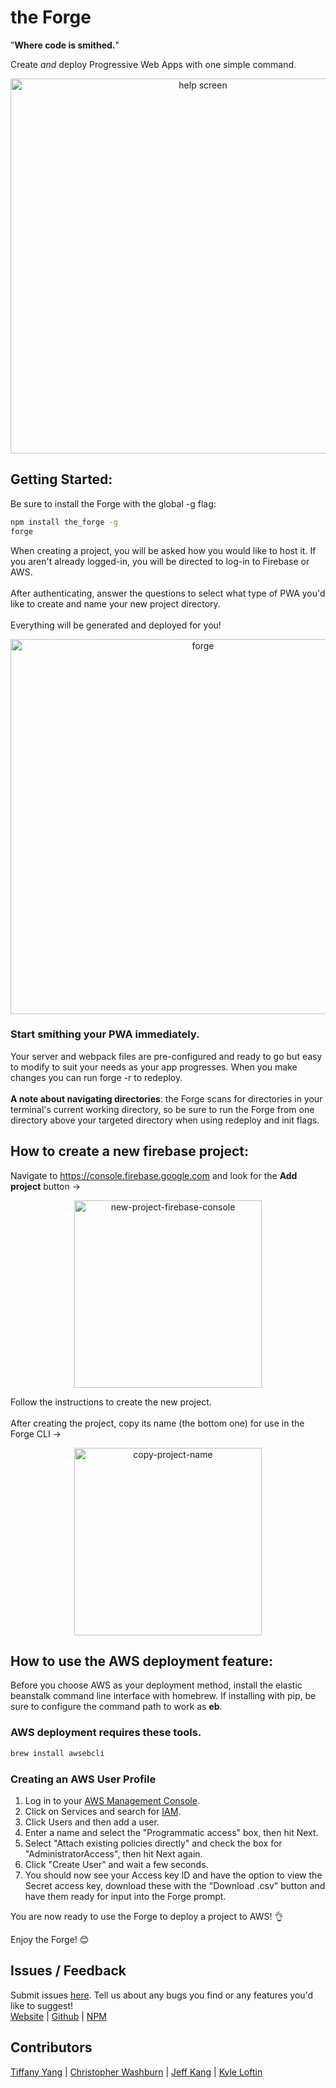 # the Forge
"**Where code is smithed.**"

Create *and* deploy Progressive Web Apps with one simple command.

<p align='center'>
<img src=https://i.imgur.com/Bch4gAK.png width='600' alt='help screen'>
</p>

## Getting Started:
Be sure to install the Forge with the global -g flag:
```sh
npm install the_forge -g
forge
```
When creating a project, you will be asked how you would like to host it. If you aren't already logged-in, you will be directed to log-in to Firebase or AWS.<br /><br />
After authenticating, answer the questions to select what type of PWA you'd like to create and name your new project directory.<br /><br />
Everything will be generated and deployed for you!<br />

<p align='center'>
<img src=https://i.imgur.com/a5tPJyo.gif width='600' alt='forge'>
</p>

### Start smithing your PWA immediately.

Your server and webpack files are pre-configured and ready to go but easy to modify to suit your needs as your app progresses. When you make changes you can run forge -r to redeploy.<br /><br />
**A note about navigating directories**: the Forge scans for directories in your terminal's current working directory, so be sure to run the Forge from one directory above your targeted directory when using redeploy and init flags.

## How to create a new firebase project:
Navigate to https://console.firebase.google.com and look for the **Add project** button ->
<p align='center'>
<img src='https://i.imgur.com/nox73zP.png' width='300' alt='new-project-firebase-console'>
</p>
Follow the instructions to create the new project.<br /><br />
After creating the project, copy its name (the bottom one) for use in the Forge CLI ->
<p align='center'>
<img src=https://media.giphy.com/media/58FObrPmgNqvLYJayZ/giphy.gif width='300' alt='copy-project-name'>
</p>

## How to use the AWS deployment feature:
Before you choose AWS as your deployment method, install the elastic beanstalk command line interface with homebrew. If installing with pip, be sure to configure the command path to work as **eb**.<br />
### **AWS deployment requires these tools.**
```sh
brew install awsebcli
```

### Creating an AWS User Profile
1. Log in to your [AWS Management Console](https://aws.amazon.com/console/).<br />
2. Click on Services and search for [IAM](https://console.aws.amazon.com/iam/home).<br />
3. Click Users and then add a user.<br />
4. Enter a name and select the "Programmatic access" box, then hit Next.<br />
5. Select "Attach existing policies directly" and check the box for "AdministratorAccess", then hit Next again.<br />
6. Click "Create User" and wait a few seconds.<br />
7. You should now see your Access key ID and have the option to view the Secret access key, download these with the "Download .csv" button and have them ready for input into the Forge prompt.

You are now ready to use the Forge to deploy a project to AWS! 👌

Enjoy the Forge! 😊


## Issues / Feedback
Submit issues [here](https://github.com/forgepwa/the_forge/issues). Tell us about any bugs you find or any features you'd like to suggest!<br />
[Website](https://forgepwa.com) | [Github](https://github.com/forgepwa/the_forge) | [NPM](https://npmjs.com/package/the_forge)

## Contributors
[Tiffany Yang](https://github.com/tyang1) | [Christopher Washburn](https://github.com/SKChristopher) | [Jeff Kang](https://github.com/jkang215) | [Kyle Loftin](https://github.com/KALoftin)
